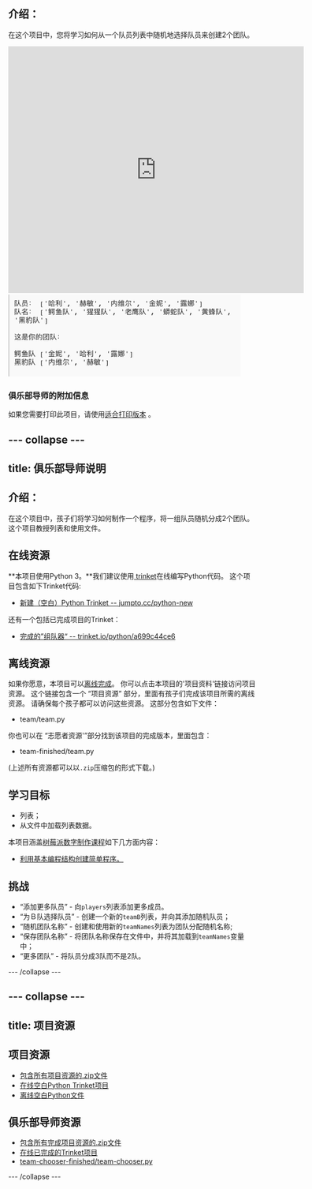 ## 介绍：

在这个项目中，您将学习如何从一个队员列表中随机地选择队员来创建2个团队。

<div class="trinket">
  <iframe src="https://trinket.io/embed/python/a699c44ce6?outputOnly=true&start=result" width="600" height="500" frameborder="0" marginwidth="0" marginheight="0" allowfullscreen>
  </iframe>
  <img src="images/team-finished.png">
</div>

### 俱乐部导师的附加信息

如果您需要打印此项目，请使用[适合打印版本](https://projects.raspberrypi.org/en/projects/team-chooser/print) 。

## \--- collapse \---

## title: 俱乐部导师说明

## 介绍：

在这个项目中，孩子们将学习如何制作一个程序，将一组队员随机分成2个团队。 这个项目教授列表和使用文件。

## 在线资源

**本项目使用Python 3。**我们建议使用[ trinket](https://trinket.io/)在线编写Python代码。 这个项目包含如下Trinket代码:

* [新建（空白）Python Trinket -- jumpto.cc/python-new](http://jumpto.cc/python-new)

还有一个包括已完成项目的Trinket：

* [完成的”组队器“ -- trinket.io/python/a699c44ce6](https://trinket.io/python/a699c44ce6)

## 离线资源

如果你愿意，本项目可以[离线完成](https://www.codeclubprojects.org/en-GB/resources/python-working-offline/)。 你可以点击本项目的'项目资料'链接访问项目资源。 这个链接包含一个 “项目资源” 部分，里面有孩子们完成该项目所需的离线资源。 请确保每个孩子都可以访问这些资源。 这部分包含如下文件：

* team/team.py

你也可以在 “志愿者资源'”部分找到该项目的完成版本，里面包含：

* team-finished/team.py

(上述所有资源都可以以`.zip`压缩包的形式下载。)

## 学习目标

* 列表；
* 从文件中加载列表数据。

本项目涵盖[树莓派数字制作课程](http://rpf.io/curriculum)如下几方面内容：

* [利用基本编程结构创建简单程序。](https://www.raspberrypi.org/curriculum/programming/creator)

## 挑战

* “添加更多队员” - 向`players`列表添加更多成员。
* “为Ｂ队选择队员” - 创建一个新的`teamB`列表，并向其添加随机队员；
* “随机团队名称” - 创建和使用新的`teamNames`列表为团队分配随机名称;
* “保存团队名称” - 将团队名称保存在文件中，并将其加载到`teamNames`变量中；
* “更多团队” - 将队员分成3队而不是2队。

\--- /collapse \---

## \--- collapse \---

## title: 项目资源

## 项目资源

* [包含所有项目资源的.zip文件](resources/team-chooser-project-resources.zip)
* [在线空白Python Trinket项目](http://jumpto.cc/python-new)
* [离线空白Python文件](resources/new-new.py)

## 俱乐部导师资源

* [包含所有完成项目资源的.zip文件](resources/team-chooser-volunteer-resources.zip)
* [在线已完成的Trinket项目](https://trinket.io/python/a699c44ce6)
* [team-chooser-finished/team-chooser.py](resources/team-chooser-finished-team-chooser.py)

\--- /collapse \---